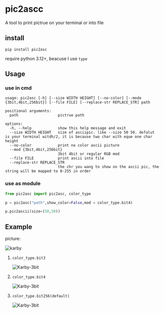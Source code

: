 # pic2ascc

A tool to print pictrue on your terminal or into file


## install
```
pip install pic2asc
```
require python 3.12+, beacuse I use `type`
## Usage

### use in cmd
```
usage: pic2asc [-h] [--size WIDTH HEIGHT] [--no-color] [--mode {3bit,4bit,256bit}] [--file FILE] [--replace-str REPLACE_STR] path

positional arguments:
  path                  pictrue path

options:
  -h, --help            show this help message and exit
  --size WIDTH HEIGHT   size of asciipic. like --size 50 50. defalut is your terminal witdh/2, it is because two char with eque one char height
  --no-color            print no color ascii picture
  --mod {3bit,4bit,256bit}
                        3bit 4bit or regular RGB mod
  --file FILE           print ascii into file
  --replace-str REPLACE_STR
                        the chr you wang to show on the ascii pic, the string will be mapped to 0-255 in order
```
### use as module
```python
from pic2asc import pic2asc, color_type

p = pic2asc("path",show_color=False,mod = color_type.bit4)

p.pic2ascii(size=(50,50))
```
## Example

picture:

![karby](karby.jfif)

1. `color_type.bit3`
 
   ![Karby-3bit](./karby-3bit.png)
2. `color_type.bit4`
 
   ![Karby-3bit](./karby-4bit.png)
3. `color_type.bit256(default)`
 
   ![Karby-3bit](./karby-256bit.png)
